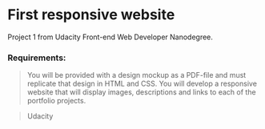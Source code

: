 # First responsive website
Project 1 from Udacity Front-end Web Developer Nanodegree.

### Requirements:
> You will be provided with a design mockup as a PDF-file and must replicate that design in HTML and CSS. You will develop a responsive website that will display images, descriptions and links to each of the portfolio projects.

> Udacity
